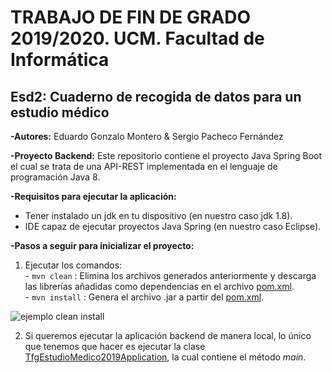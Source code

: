 # TRABAJO DE FIN DE GRADO 2019/2020. UCM. Facultad de Informática 

## Esd2: Cuaderno de recogida de datos para un estudio médico

**-Autores:** Eduardo Gonzalo Montero & Sergio Pacheco Fernández

**-Proyecto Backend:** Este repositorio contiene el proyecto Java Spring Boot el cual se trata de una API-REST implementada en el lenguaje de programación Java 8.

**-Requisitos para ejecutar la aplicación:**
  - Tener instalado un jdk en tu dispositivo (en nuestro caso jdk 1.8).
  - IDE capaz de ejecutar proyectos Java Spring (en nuestro caso Eclipse).
  
**-Pasos a seguir para inicializar el proyecto:**
  1. Ejecutar los comandos:                                                          
    - ``` mvn clean ``` : Elimina los archivos generados anteriormente y descarga las librerías añadidas como dependencias en el archivo [pom.xml](https://github.com/myscel/tfg-estudio-medico-back/tree/master/tfg-estudio-medico-2019/pom.xml).                                          
    - ``` mvn install ``` : Genera el archivo .jar a partir del [pom.xml](https://github.com/myscel/tfg-estudio-medico-back/tree/master/tfg-estudio-medico-2019/pom.xml).
    
![ejemplo clean install](https://github.com/myscel/tfg-estudio-medico-back/tree/master/imgs/cleaninstall.PNG)
    
  2. Si queremos ejecutar la aplicación backend de manera local, lo único que tenemos que hacer es
ejecutar la clase [TfgEstudioMedico2019Application](https://github.com/myscel/tfg-estudio-medico-back/tree/master/tfg-estudio-medico-2019/src/main/java/com/example/tfgestudiomedico2019/TfgEstudioMedico2019Application.java), la cual contiene el método *main*.

